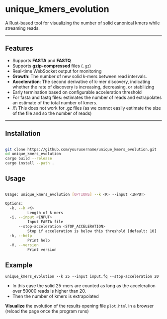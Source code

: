 # unique_kmers_evolution

A Rust-based tool for visualizing the number of solid canonical kmers while streaming reads.

---

## Features

- Supports **FASTA** and **FASTQ**
- Supports **gzip-compressed** files (`.gz`)
- Real-time WebSocket output for monitoring
- **Growth**: The number of new solid k-mers between read intervals.
- **Acceleration**: The second derivative of k-mer discovery, indicating whether the rate of discovery is increasing, decreasing, or stabilizing
- Early termination based on configurable acceleration threshold
- For fasta and fastq files: estimates the number of reads and extrapolates an estimate of the total number of kmers. 
- /!\ This does not work for .gz files (as we cannot easily estimate the size of the file and so the number of reads)


---

## Installation 

```bash

git clone https://github.com/yourusername/unique_kmers_evolution.git
cd unique_kmers_evolution
cargo build --release
cargo install --path .  
```

## Usage

```bash

Usage: unique_kmers_evolution [OPTIONS] --k <K> --input <INPUT>

Options:
  -k, --k <K>
          Length of k-mers
  -i, --input <INPUT>
          Input FASTA file
      --stop-acceleration <STOP_ACCELERATION>
          Stop if acceleration is below this threshold [default: 10]
  -h, --help
          Print help
  -V, --version
          Print version
```

## Example
```
unique_kmers_evolution --k 25 --input input.fq --stop-acceleration 20
```
- In this case the solid 25-mers are counted as long as the acceleration over 50000 reads is higher than 20.
- Then the number of kmers is extrapolated 


**Visualize** the evolution of the results opening file `plot.html` in a browser (reload the page once the program runs)
